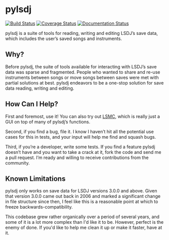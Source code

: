 # pylsdj

[![Build Status](https://travis-ci.org/alexras/pylsdj.svg)](https://travis-ci.org/alexras/pylsdj) [![Coverage Status](https://coveralls.io/repos/alexras/pylsdj/badge.png?branch=master)](https://coveralls.io/r/alexras/pylsdj?branch=master) [![Documentation Status](https://readthedocs.org/projects/pylsdj/badge/?version=latest)](https://readthedocs.org/projects/pylsdj/?badge=latest)

pylsdj is a suite of tools for reading, writing and editing LSDJ’s save data,
which includes the user’s saved songs and instruments.

## Why?

Before pylsdj, the suite of tools available for interacting with LSDJ’s save
data was sparse and fragmented. People who wanted to share and re-use
instruments between songs or move songs between saves were met with partial
solutions at best. pylsdj endeavors to be a one-stop solution for save data
reading, writing and editing.

## How Can I Help?

First and foremost, use it! You can also try out [LSMC][lsmc], which is really
just a GUI on top of many of pylsdj’s functions.

Second, if you find a bug, file it. I know I haven’t hit all the potential use
cases for this in tests, and your input will help me find and squash bugs.

Third, if you’re a developer, write some tests. If you find a feature pylsdj
doesn’t have and you want to take a crack at it, fork the code and send me a
pull request. I’m ready and willing to receive contributions from the
community.

## Known Limitations

pylsdj only works on save data for LSDJ versions 3.0.0 and above. Given that
version 3.0.0 came out back in 2006 and marked a significant change in file
structure since then, I feel like this is a reasonable point at which to freeze
backwards-compatibility.

This codebase grew rather organically over a period of several years, and some
of it is a lot more complex than I'd like it to be. However, perfect is the
enemy of done. If you'd like to help me clean it up or make it faster, have at
it.

[lsmc]: https://www.github.com/alexras/lsmc/
